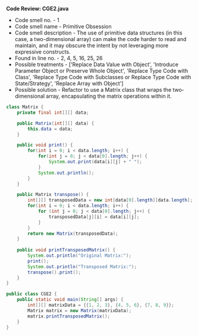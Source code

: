 **Code Review: CGE2.java**
- Code smell no. - 1
- Code smell name - Primitive Obsession
- Code smell description - The use of primitive data structures (in this case, a two-dimensional array) can make the code harder to read and maintain, and it may obscure the intent by not leveraging more expressive constructs.
- Found in line no. - 2, 4, 5, 16, 25, 26
- Possible treatments - ['Replace Data Value with Object', 'Introduce Parameter Object or Preserve Whole Object', 'Replace Type Code with Class', 'Replace Type Code with Subclasses or Replace Type Code with State/Strategy', 'Replace Array with Object']
- Possible solution - Refactor to use a Matrix class that wraps the two-dimensional array, encapsulating the matrix operations within it.

```java
class Matrix {
    private final int[][] data;

    public Matrix(int[][] data) {
        this.data = data;
    }

    public void print() {
        for(int i = 0; i < data.length; i++) {
            for(int j = 0; j < data[0].length; j++) {
                System.out.print(data[i][j] + " ");
            }
            System.out.println();
        }
    }

    public Matrix transpose() {
        int[][] transposedData = new int[data[0].length][data.length];
        for(int i = 0; i < data.length; i++) {
            for (int j = 0; j < data[0].length; j++) {
                transposedData[j][i] = data[i][j];
            }
        }
        return new Matrix(transposedData);
    }
    
    public void printTransposedMatrix() {
        System.out.println("Original Matrix:");
        print();
        System.out.println("Transposed Matrix:");
        transpose().print();
    }
}

public class CGE2 {
    public static void main(String[] args) {
        int[][] matrixData = {{1, 2, 3}, {4, 5, 6}, {7, 8, 9}};
        Matrix matrix = new Matrix(matrixData);
        matrix.printTransposedMatrix();
    }
}
```